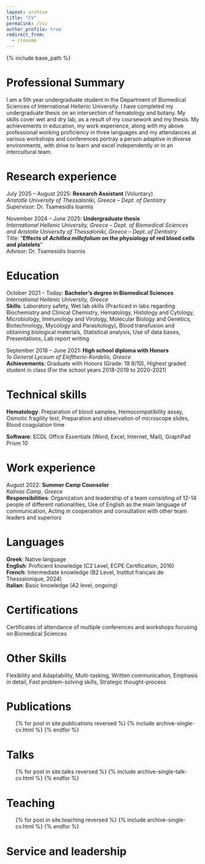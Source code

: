 ```yaml
---
layout: archive
title: "CV"
permalink: /cv/
author_profile: true
redirect_from:
  - /resume
---
```


{% include base_path %}

Professional Summary
===
I am a 5th year undergraduate student in the Department of Biomedical Sciences of International Hellenic University. I have completed my undergraduate thesis on an intersection of hematology and botany. My skills cover wet and dry lab, as a result of my coursework and my thesis. My achievements in education, my work experience, along with my above professional working proficiency in three languages and my attendances at various workshops and conferences portray a person adaptive in diverse environments, with drive to learn and excel independently or in an intercultural team.



Research experience
===
July 2025 – August 2025: **Research Assistant** (Voluntary)\
*Aristotle University of Thessaloniki, Greece – Dept. of Dentistry*\
Supervisor: Dr. Tsamesidis Ioannis

November 2024 – June 2025: **Undergraduate thesis**\
*International Hellenic University, Greece – Dept. of Biomedical Sciences and Aristotle University of Thessaloniki, Greece – Dept. of Dentistry*\
Title: “**Effects of *Achillea millefolium* on the physiology of red blood cells and platelets**”\
Advisor: Dr. Tsamesidis Ioannis

Education
===
October 2021 – Today: **Bachelor’s degree in Biomedical Sciences**\
*International Hellenic University, Greece*\
**Skills**: Laboratory safety, Wet lab skills (Practiced in labs regarding Biochemistry and Clinical Chemistry, Hematology, Histology and Cytology, Microbiology, Immunology and Virology, Molecular Biology and Genetics, Biotechnology, Mycology and Parasitology), Blood transfusion and obtaining biological materials, Statistical analysis, Use of data bases, Presentations, Lab report writing

September 2018 – June 2021: **High school diploma with Honors**\
*1ο General Lyceum of Eleftherio-Kordelio, Greece*\
**Achievements**: Graduate with Honors (Grade: 19 8/10), Highest graded student in class (For the school years 2018-2019 to 2020-2021)

Technical skills
===
**Hematology**: Preparation of blood samples, Hemocompatibility assay, Osmotic fragility test, Preparation and observation of microscope slides, Blood coagulation time

**Software**: ECDL Office Essentials (Word, Excel, Internet, Mail), GraphPad Prism 10

Work experience
===
August 2022: **Summer Camp Counselor**\
*Kalivas Camp, Greece*\
**Responsibilities**: Organization and leadership of a team consisting of 12-14 people of different nationalities, Use of English as the main language of communication, Acting in cooperation and consultation with other team leaders and superiors

Languages
===
**Greek**: Native language\
**English**: Proficient knowledge (C2 Level, ECPE Certification, 2016)\
**French**: Intermediate knowledge (B2 Level, Institut français de Thessalonique, 2024)\
**Italian**: Basic knowledge (A2 level, ongoing)

Certifications
===
Certificates of attendance of multiple conferences and workshops focusing on Biomedical Sciences

Other Skills
===
Flexibility and Adaptability, Multi-tasking, Written communication, Emphasis in detail, Fast problem-solving skills, Strategic thought-process

Publications
======
  <ul>{% for post in site.publications reversed %}
    {% include archive-single-cv.html %}
  {% endfor %}</ul>
  
Talks
======
  <ul>{% for post in site.talks reversed %}
    {% include archive-single-talk-cv.html  %}
  {% endfor %}</ul>
  
Teaching
======
  <ul>{% for post in site.teaching reversed %}
    {% include archive-single-cv.html %}
  {% endfor %}</ul>
  
Service and leadership
======
 
